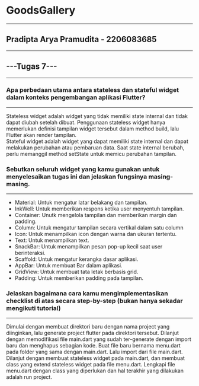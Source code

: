# GoodsGallery
---
## Pradipta Arya Pramudita - 2206083685
---
## ---Tugas 7---
---
### Apa perbedaan utama antara stateless dan stateful widget dalam konteks pengembangan aplikasi Flutter?
---
Stateless widget adalah widget yang tidak memiliki state internal dan tidak dapat diubah setelah dibuat. Penggunaan stateless widget hanya memerlukan definisi tampilan widget tersebut dalam method build, lalu Flutter akan render tampilan.
<br>
Stateful widget adalah widget yang dapat memiliki state internal dan dapat melakukan perubahan atau pembaruan data. Saat state internal berubah, perlu memanggil method setState untuk memicu perubahan tampilan.

### Sebutkan seluruh widget yang kamu gunakan untuk menyelesaikan tugas ini dan jelaskan fungsinya masing-masing.
---
* Material: Untuk mengatur latar belakang dan tampilan.
* InkWell: Untuk memberikan respons ketika user menyentuh tampilan.
* Container: Unutk mengelola tampilan dan memberikan margin dan padding.
* Column: Untuk mengatur tampilan secara vertikal dalam satu column
* Icon: Untuk menampilkan icon dengan warna dan ukuran tertentu.
* Text: Untuk menampilkan text.
* SnackBar: Untuk menampilkan pesan pop-up kecil saat user berinteraksi.
* Scaffold: Untuk mengatur kerangka dasar aplikasi.
* AppBar: Untuk membuat Bar dalam aplikasi.
* GridView: Untuk membuat tata letak berbasis grid.
* Padding: Untuk memberikan padding pada tampilan.

### Jelaskan bagaimana cara kamu mengimplementasikan checklist di atas secara step-by-step (bukan hanya sekadar mengikuti tutorial)
---
Dimulai dengan membuat direktori baru dengan nama project yang diinginkan, lalu generate project flutter pada direktori tersebut. Dilanjut dengan memodifikasi file main.dart yang sudah ter-generate dengan import baru dan menghapus sebagian kode. Buat file baru bernama menu.dart pada folder yang sama dengan main.dart. Lalu import dari file main.dart.
<br>
Dilanjut dengan membuat stateless widget pada main.dart, dan membuat class yang extend stateless widget pada file menu.dart. Lengkapi file menu.dart dengan class yang diperlukan dan hal terakhir yang dilakukan adalah run project.